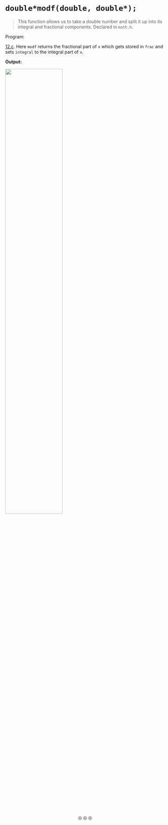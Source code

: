# `double*modf(double, double*);`
>This function allows us to take a double number and split it up into its integral and fractional components. Declared in `math.h`.

Program:

[12.c](https://github.com/C0DER11101/GoingFurtherWithC/blob/MoreC/tests/12.c). Here `modf` returns the fractional part of `x` which gets stored in `frac` and sets `integral` to the integral part of `x`.

**Output:**

<img src="https://user-images.githubusercontent.com/96164229/239681237-a2a3d80e-bbf4-4437-aa6d-72d869d8c43a.PNG" width="60%" height="60%">

<p align="center">
&#9678; &#9678; &#9678;
</p>
